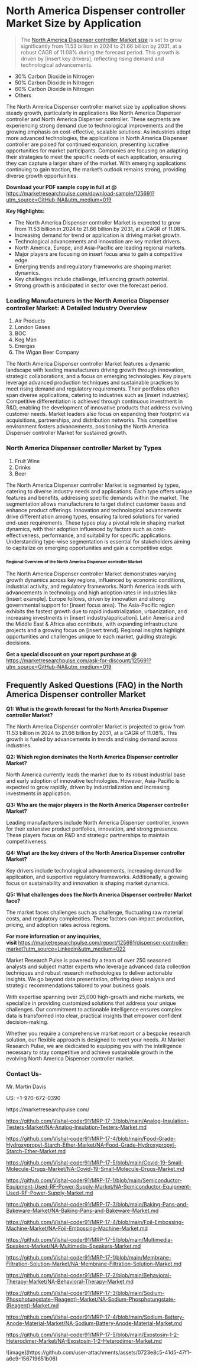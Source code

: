 <h1>North America Dispenser controller Market&nbsp;Size by Application</h1><blockquote><p>The <a href="https://marketresearchpulse.com/download-sample/125691?utm_source=GitHub-NA&amp;utm_medium=019">North America Dispenser controller Market size</a> is set to grow significantly from 11.53 billion in 2024 to 21.66 billion by 2031, at a robust CAGR of 11.08% during the forecast period. This growth is driven by [insert key drivers], reflecting rising demand and technological advancements.</p></blockquote><ul><li>30% Carbon Dioxide in Nitrogen<li> 50% Carbon Dioxide in Nitrogen<li> 60% Carbon Dioxide in Nitrogen<li> Others</li></ul><p>The North America Dispenser controller market size by application shows steady growth, particularly in applications like North America Dispenser controller and North America Dispenser controller. These segments are experiencing strong demand due to technological improvements and the growing emphasis on cost-effective, scalable solutions. As industries adopt more advanced technologies, the applications in North America Dispenser controller are poised for continued expansion, presenting lucrative opportunities for market participants. Companies are focusing on adapting their strategies to meet the specific needs of each application, ensuring they can capture a larger share of the market. With emerging applications continuing to gain traction, the market’s outlook remains strong, providing diverse growth opportunities.</p><p><strong>Download your PDF sample copy in full at @ </strong><a href="https://marketresearchpulse.com/download-sample/125691?utm_source=GitHub-NA&amp;utm_medium=019">https://marketresearchpulse.com/download-sample/125691?utm_source=GitHub-NA&amp;utm_medium=019</a></p><p><strong>Key Highlights: </strong></p><ul><li>The North America Dispenser controller Market is expected to grow from 11.53 billion in 2024 to 21.66 billion by 2031, at a CAGR of 11.08%.</li><li>Increasing demand for trend or application is driving market growth.</li><li>Technological advancements and innovation are key market drivers.</li><li>North America, Europe, and Asia-Pacific are leading regional markets.</li><li>Major players are focusing on insert focus area to gain a competitive edge.</li><li>Emerging trends and regulatory frameworks are shaping market dynamics.</li><li>Key challenges include challenge, influencing growth potential.</li><li>Strong growth is anticipated in sector over the forecast period.</li></ul><h3>Leading Manufacturers in the North America Dispenser controller Market: A Detailed Industry Overview</h3><ol><li>Air Products</li><li>London Gases</li><li>BOC</li><li>Keg Man</li><li>Energas</li><li>The Wigan Beer Company</li></ol><div class="flex max-w-full flex-col flex-grow"><div class="min-h-8 text-message flex w-full flex-col items-end gap-2 whitespace-normal break-words [.text-message+&amp;]:mt-5" dir="auto" data-message-author-role="assistant" data-message-id="fd8432e4-4910-450d-b182-61b7bfb0a01f" data-message-model-slug="gpt-4o"><div class="flex w-full flex-col gap-1 empty:hidden first:pt-[3px]"><div class="markdown prose w-full break-words dark:prose-invert light"><p>The North America Dispenser controller Market features a dynamic landscape with leading manufacturers driving growth through innovation, strategic collaborations, and a focus on emerging technologies. Key players leverage advanced production techniques and sustainable practices to meet rising demand and regulatory requirements. Their portfolios often span diverse applications, catering to industries such as [insert industries]. Competitive differentiation is achieved through continuous investment in R&amp;D, enabling the development of innovative products that address evolving customer needs. Market leaders also focus on expanding their footprint via acquisitions, partnerships, and distribution networks. This competitive environment fosters advancements, positioning the North America Dispenser controller Market for sustained growth.</p></div></div></div></div><h3>North America Dispenser controller Market by Types</h3><ol><li>Fruit Wine<li> Drinks<li> Beer</li></ol><div class="flex max-w-full flex-col flex-grow"><div class="min-h-8 text-message flex w-full flex-col items-end gap-2 whitespace-normal break-words [.text-message+&amp;]:mt-5" dir="auto" data-message-author-role="assistant" data-message-id="084470be-0bb7-4664-bddf-5156b4f41249" data-message-model-slug="gpt-4o-mini"><div class="flex w-full flex-col gap-1 empty:hidden first:pt-[3px]"><div class="markdown prose w-full break-words dark:prose-invert light"><p>The North America Dispenser controller Market is segmented by types, catering to diverse industry needs and applications. Each type offers unique features and benefits, addressing specific demands within the market. The segmentation allows manufacturers to target distinct customer bases and enhance product offerings. Innovation and technological advancements drive differentiation among types, ensuring tailored solutions for varied end-user requirements. These types play a pivotal role in shaping market dynamics, with their adoption influenced by factors such as cost-effectiveness, performance, and suitability for specific applications. Understanding type-wise segmentation is essential for stakeholders aiming to capitalize on emerging opportunities and gain a competitive edge.</p></div></div></div></div><h3><span style="font-size: 11px;">Regional Overview of the North America Dispenser controller Market</span></h3><div class="flex max-w-full flex-col flex-grow"><div class="min-h-8 text-message flex w-full flex-col items-end gap-2 whitespace-normal break-words [.text-message+&amp;]:mt-5" dir="auto" data-message-author-role="assistant" data-message-id="e9038762-ce64-4e30-91c9-9bd413514231" data-message-model-slug="gpt-4o-mini"><div class="flex w-full flex-col gap-1 empty:hidden first:pt-[3px]"><div class="markdown prose w-full break-words dark:prose-invert light"><p>The North America Dispenser controller Market demonstrates varying growth dynamics across key regions, influenced by economic conditions, industrial activity, and regulatory frameworks. North America leads with advancements in technology and high adoption rates in industries like [insert example]. Europe follows, driven by innovation and strong governmental support for [insert focus area]. The Asia-Pacific region exhibits the fastest growth due to rapid industrialization, urbanization, and increasing investments in [insert industry/application]. Latin America and the Middle East &amp; Africa also contribute, with expanding infrastructure projects and a growing focus on [insert trend]. Regional insights highlight opportunities and challenges unique to each market, guiding strategic decisions.</p></div></div></div></div><p><strong>Get a special discount on your report purchase at @ </strong><a href="https://marketresearchpulse.com/ask-for-discount/125691?utm_source=GitHub-NA&amp;utm_medium=019">https://marketresearchpulse.com/ask-for-discount/125691?utm_source=GitHub-NA&amp;utm_medium=019</a></p><h2>Frequently Asked Questions (FAQ) in the North America Dispenser controller Market</h2><p><strong>Q1: What is the growth forecast for the North America Dispenser controller Market?</strong></p><p>The North America Dispenser controller Market is projected to grow from 11.53 billion in 2024 to 21.66 billion by 2031, at a CAGR of 11.08%. This growth is fueled by advancements in trends and rising demand across industries.</p><p><strong>Q2: Which region dominates the North America Dispenser controller Market?</strong></p><p>North America currently leads the market due to its robust industrial base and early adoption of innovative technologies. However, Asia-Pacific is expected to grow rapidly, driven by industrialization and increasing investments in application.</p><p><strong>Q3: Who are the major players in the North America Dispenser controller Market?</strong></p><p>Leading manufacturers include North America Dispenser controller, known for their extensive product portfolios, innovation, and strong presence. These players focus on R&amp;D and strategic partnerships to maintain competitiveness.</p><p><strong>Q4: What are the key drivers of the North America Dispenser controller Market?</strong></p><p>Key drivers include technological advancements, increasing demand for application, and supportive regulatory frameworks. Additionally, a growing focus on sustainability and innovation is shaping market dynamics.</p><p><strong>Q5: What challenges does the North America Dispenser controller Market face?</strong></p><p>The market faces challenges such as challenge, fluctuating raw material costs, and regulatory complexities. These factors can impact production, pricing, and adoption rates across regions.</p><p><strong>For more information or any inquiries, visit&nbsp;</strong><a href="https://marketresearchpulse.com/report/125691/dispenser-controller-market?utm_source=Linkedin&utm_medium=022">https://marketresearchpulse.com/report/125691/dispenser-controller-market?utm_source=Linkedin&utm_medium=022</a></p><p>Market Research Pulse is powered by a team of over 250 seasoned analysts and subject matter experts who leverage advanced data collection techniques and robust research methodologies to deliver actionable insights. We go beyond data presentation, offering deep analysis and strategic recommendations tailored to your business goals.</p><p>With expertise spanning over 25,000 high-growth and niche markets, we specialize in providing customized solutions that address your unique challenges. Our commitment to actionable intelligence ensures complex data is transformed into clear, practical insights that empower confident decision-making.</p><p>Whether you require a comprehensive market report or a bespoke research solution, our flexible approach is designed to meet your needs. At Market Research Pulse, we are dedicated to equipping you with the intelligence necessary to stay competitive and achieve sustainable growth in the evolving North America Dispenser controller market.</p><h3><strong>Contact Us-</strong></h3><p>Mr. Martin Davis</p><p>US: +1-970-672-0390</p><p>https://marketresearchpulse.com/</p><p><a href="https://github.com/Vishal-coder91/MRP-17-3/blob/main/Analog-Insulation-Testers-Market/NA-Analog-Insulation-Testers-Market.md">https://github.com/Vishal-coder91/MRP-17-3/blob/main/Analog-Insulation-Testers-Market/NA-Analog-Insulation-Testers-Market.md</a></p><p><a href="https://github.com/Vishal-coder91/MRP-17-4/blob/main/Food-Grade-Hydroxypropyl-Starch-Ether-Market/NA-Food-Grade-Hydroxypropyl-Starch-Ether-Market.md">https://github.com/Vishal-coder91/MRP-17-4/blob/main/Food-Grade-Hydroxypropyl-Starch-Ether-Market/NA-Food-Grade-Hydroxypropyl-Starch-Ether-Market.md</a></p><p><a href="https://github.com/Vishal-coder91/MRP-17-5/blob/main/Covid-19-Small-Molecule-Drugs-Market/NA-Covid-19-Small-Molecule-Drugs-Market.md">https://github.com/Vishal-coder91/MRP-17-5/blob/main/Covid-19-Small-Molecule-Drugs-Market/NA-Covid-19-Small-Molecule-Drugs-Market.md</a></p><p><a href="https://github.com/Vishal-coder91/MRP-17-1/blob/main/Semiconductor-Equipment-Used-RF-Power-Supply-Market/NA-Semiconductor-Equipment-Used-RF-Power-Supply-Market.md">https://github.com/Vishal-coder91/MRP-17-1/blob/main/Semiconductor-Equipment-Used-RF-Power-Supply-Market/NA-Semiconductor-Equipment-Used-RF-Power-Supply-Market.md</a></p><p><a href="https://github.com/Vishal-coder91/MRP-17-3/blob/main/Baking-Pans-and-Bakeware-Market/NA-Baking-Pans-and-Bakeware-Market.md">https://github.com/Vishal-coder91/MRP-17-3/blob/main/Baking-Pans-and-Bakeware-Market/NA-Baking-Pans-and-Bakeware-Market.md</a></p><p><a href="https://github.com/Vishal-coder91/MRP-17-4/blob/main/Foil-Embossing-Machine-Market/NA-Foil-Embossing-Machine-Market.md">https://github.com/Vishal-coder91/MRP-17-4/blob/main/Foil-Embossing-Machine-Market/NA-Foil-Embossing-Machine-Market.md</a></p><p><a href="https://github.com/Vishal-coder91/MRP-17-5/blob/main/Multimedia-Speakers-Market/NA-Multimedia-Speakers-Market.md">https://github.com/Vishal-coder91/MRP-17-5/blob/main/Multimedia-Speakers-Market/NA-Multimedia-Speakers-Market.md</a></p><p><a href="https://github.com/Vishal-coder91/MRP-17-1/blob/main/Membrane-Filtration-Solution-Market/NA-Membrane-Filtration-Solution-Market.md">https://github.com/Vishal-coder91/MRP-17-1/blob/main/Membrane-Filtration-Solution-Market/NA-Membrane-Filtration-Solution-Market.md</a></p><p><a href="https://github.com/Vishal-coder91/MRP-17-2/blob/main/Behavioral-Therapy-Market/NA-Behavioral-Therapy-Market.md">https://github.com/Vishal-coder91/MRP-17-2/blob/main/Behavioral-Therapy-Market/NA-Behavioral-Therapy-Market.md</a></p><p><a href="https://github.com/Vishal-coder91/MRP-17-3/blob/main/Sodium-Phosphotungstate-(Reagent)-Market/NA-Sodium-Phosphotungstate-(Reagent)-Market.md">https://github.com/Vishal-coder91/MRP-17-3/blob/main/Sodium-Phosphotungstate-(Reagent)-Market/NA-Sodium-Phosphotungstate-(Reagent)-Market.md</a></p><p><a href="https://github.com/Vishal-coder91/MRP-17-4/blob/main/Sodium-Battery-Anode-Material-Market/NA-Sodium-Battery-Anode-Material-Market.md">https://github.com/Vishal-coder91/MRP-17-4/blob/main/Sodium-Battery-Anode-Material-Market/NA-Sodium-Battery-Anode-Material-Market.md</a></p><p><a href="https://github.com/Vishal-coder91/MRP-17-5/blob/main/Exostosin-1-2-Heterodimer-Market/NA-Exostosin-1-2-Heterodimer-Market.md">https://github.com/Vishal-coder91/MRP-17-5/blob/main/Exostosin-1-2-Heterodimer-Market/NA-Exostosin-1-2-Heterodimer-Market.md</a></p>
![image](https://github.com/user-attachments/assets/0723e8c5-41d5-47f1-a6c9-156719651b06)
